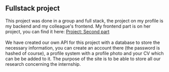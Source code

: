 ## Fullstack project
This project was done in a group and full stack, the project on my profile is my backend and my colleague's frontend.
My frontend part is on her project, you can find it here:
<a href="https://github.com/Shana-turner/job-apply-tracker">Project: Second part</a>
</br> </br>
We have created our own API for this project with a database to store the necessary information, you can create an account there (the password is hashed of course), a profile system with a profile photo and your CV which can be be added to it. The purpose of the site is to be able to store all our research concerning the internship.
